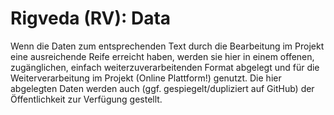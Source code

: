# Rigveda (RV): Data

Wenn die Daten zum entsprechenden Text durch die Bearbeitung im Projekt eine ausreichende Reife erreicht haben, werden sie hier in einem offenen, zugänglichen, einfach weiterzuverarbeitenden Format abgelegt und für die Weiterverarbeitung im Projekt (Online Plattform!) genutzt. Die hier abgelegten Daten werden auch (ggf. gespiegelt/dupliziert auf GitHub) der Öffentlichkeit zur Verfügung gestellt. 
